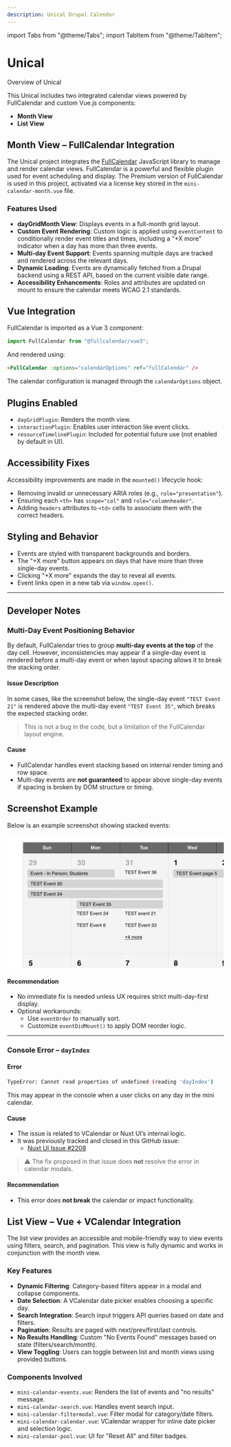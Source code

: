 ```yaml
---
description: Unical Drupal Calendar
---
```


import Tabs from "@theme/Tabs";
import TabItem from "@theme/TabItem";

# Unical

Overview of Unical

This Unical includes two integrated calendar views powered by FullCalendar and custom Vue.js components:
- **Month View**
- **List View**
<Tabs groupId="calendar-views">
  <TabItem value="month" label="Month View" default>

## Month View – FullCalendar Integration

The Unical project integrates the [FullCalendar](https://fullcalendar.io/) JavaScript library to manage and render calendar views. FullCalendar is a powerful and flexible plugin used for event scheduling and display. The Premium version of FullCalendar is used in this project, activated via a license key stored in the `mini-calendar-month.vue` file.

### Features Used

- **dayGridMonth View**: Displays events in a full-month grid layout.
- **Custom Event Rendering**: Custom logic is applied using `eventContent` to conditionally render event titles and times, including a "+X more" indicator when a day has more than three events.
- **Multi-day Event Support**: Events spanning multiple days are tracked and rendered across the relevant days.
- **Dynamic Loading**: Events are dynamically fetched from a Drupal backend using a REST API, based on the current visible date range.
- **Accessibility Enhancements**: Roles and attributes are updated on mount to ensure the calendar meets WCAG 2.1 standards.

## Vue Integration

FullCalendar is imported as a Vue 3 component:

```js
import FullCalendar from "@fullcalendar/vue3";
```

And rendered using:

```html
<FullCalendar :options="calendarOptions" ref="fullCalendar" />
```

The calendar configuration is managed through the `calendarOptions` object.

## Plugins Enabled

- `dayGridPlugin`: Renders the month view.
- `interactionPlugin`: Enables user interaction like event clicks.
- `resourceTimelinePlugin`: Included for potential future use (not enabled by default in UI).

## Accessibility Fixes

Accessibility improvements are made in the `mounted()` lifecycle hook:

- Removing invalid or unnecessary ARIA roles (e.g., `role="presentation"`).
- Ensuring each `<th>` has `scope="col"` and `role="columnheader"`.
- Adding `headers` attributes to `<td>` cells to associate them with the correct headers.

## Styling and Behavior

- Events are styled with transparent backgrounds and borders.
- The "+X more" button appears on days that have more than three single-day events.
- Clicking "+X more" expands the day to reveal all events.
- Event links open in a new tab via `window.open()`.

---

## Developer Notes

### Multi-Day Event Positioning Behavior

By default, FullCalendar tries to group **multi-day events at the top** of the day cell. However, inconsistencies may appear if a single-day event is rendered before a multi-day event or when layout spacing allows it to break the stacking order.

#### Issue Description

In some cases, like the screenshot below, the single-day event `"TEST Event 21"` is rendered above the multi-day event `"TEST Event 35"`, which breaks the expected stacking order.

> This is not a bug in the code, but a limitation of the FullCalendar layout engine.

#### Cause

- FullCalendar handles event stacking based on internal render timing and row space.
- Multi-day events are **not guaranteed** to appear above single-day events if spacing is broken by DOM structure or timing.

## Screenshot Example

Below is an example screenshot showing stacked events:

![Multi-Day Event Example](images/multi-day-event.png)

#### Recommendation

- No immediate fix is needed unless UX requires strict multi-day-first display.
- Optional workarounds:
  - Use `eventOrder` to manually sort.
  - Customize `eventDidMount()` to apply DOM reorder logic.

---

### Console Error – `dayIndex`

#### Error

```bash
TypeError: Cannot read properties of undefined (reading 'dayIndex')
```

This may appear in the console when a user clicks on any day in the mini calendar.

#### Cause

- The issue is related to VCalendar or Nuxt UI’s internal logic.
- It was previously tracked and closed in this GitHub issue:
  - [Nuxt UI Issue #2208](https://github.com/nuxt/ui/issues/2208)

> ⚠️ The fix proposed in that issue does **not** resolve the error in calendar modals.

#### Recommendation

- This error does **not break** the calendar or impact functionality.

</TabItem>

<TabItem value="list" label="List View">

## List View – Vue + VCalendar Integration

The list view provides an accessible and mobile-friendly way to view events using filters, search, and pagination. This view is fully dynamic and works in conjunction with the month view.

### Key Features

- **Dynamic Filtering**: Category-based filters appear in a modal and collapse components.
- **Date Selection**: A VCalendar date picker enables choosing a specific day.
- **Search Integration**: Search input triggers API queries based on date and filters.
- **Pagination**: Results are paged with next/prev/first/last controls.
- **No Results Handling**: Custom "No Events Found" messages based on state (filters/search/month).
- **View Toggling**: Users can toggle between list and month views using provided buttons.

### Components Involved

- `mini-calendar-events.vue`: Renders the list of events and "no results" message.
- `mini-calendar-search.vue`: Handles event search input.
- `mini-calendar-filtermodal.vue`: Filter modal for category/date filters.
- `mini-calendar-calendar.vue`: VCalendar wrapper for inline date picker and selection logic.
- `mini-calendar-pool.vue`: UI for "Reset All" and filter badges.

</TabItem>
</Tabs>
